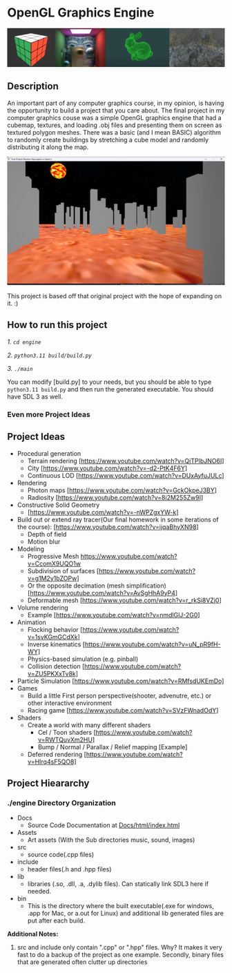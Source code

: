 # OpenGL Graphics Engine

<img src="../common/header.jpg">



## Description

An important part of any computer graphics course, in my opinion, is having the opportunity to build a project that you care about. The final project in my computer graphics couse was a simple OpenGL graphics engine that had a cubemap, textures, and loading .obj files and presenting them on screen as textured polygon meshes. There was a basic (and I mean BASIC) algorithm to randomly create buildings by stretching a cube model and randomly distributing it along the map. 

<img src="../common/finalproj.png">

This project is based off that original project with the hope of expanding on it. :)
  
  
## How to run this project
*1. `cd engine`* 

*2. `python3.11 build/build.py`*

*3. `./main`* 

You can modify [build.py] to your needs, but you should be able to type `python3.11 build.py` and then run the generated executable. You should have SDL 3 as well. 


### Even more Project Ideas

## Project Ideas

* Procedural generation
  * Terrain rendering [https://www.youtube.com/watch?v=QjTPIbJNO6I]
  * City [https://www.youtube.com/watch?v=-d2-PtK4F6Y]
  * Continuous LOD [https://www.youtube.com/watch?v=DUxAyfuJULc]
* Rendering 
  * Photon maps [https://www.youtube.com/watch?v=GckOkpeJ3BY]
  * Radiosity [https://www.youtube.com/watch?v=8i2M255Zw9I]
* Constructive Solid Geometry
  * [https://www.youtube.com/watch?v=-nWPZgxYW-k]
* Build out or extend ray tracer(Our final homework in some iterations of the course): [https://www.youtube.com/watch?v=ijqaBhyXN98]
  * Depth of field
  * Motion blur
* Modeling
  * Progressive Mesh https://www.youtube.com/watch?v=CcomX9UQO1w
  * Subdivision of surfaces [https://www.youtube.com/watch?v=g1M2y1bZOPw]
  * Or the opposite decimation (mesh simplification) [https://www.youtube.com/watch?v=AvSgHhA9yP4]
  * Deformable mesh [https://www.youtube.com/watch?v=r_rkSi8VZj0]
* Volume rendering
  * Example [https://www.youtube.com/watch?v=nmdlGlJ-2G0]
* Animation
  * Flocking behavior [https://www.youtube.com/watch?v=1svKGmGCdXk]
  * Inverse kinematics [https://www.youtube.com/watch?v=uN_pR9fH-WY]
  * Physics-based simulation (e.g. pinball)
  * Collision detection [https://www.youtube.com/watch?v=ZU5PKXxTv8k]
* Particle Simulation [https://www.youtube.com/watch?v=RMfsdUKEmDo]
* Games
  * Build a little First person perspective(shooter, advenutre, etc.) or other interactive environment
  * Racing game [https://www.youtube.com/watch?v=SVzFWnadOdY]
* Shaders
  * Create a world with many different shaders
    * Cel / Toon shaders [https://www.youtube.com/watch?v=RWTQuvXm2HU]
    * Bump / Normal / Parallax / Relief mapping [Example]
  * Deferred rendering [https://www.youtube.com/watch?v=HIrq4sF5QO8]


## Project Hieararchy

### ./engine Directory Organization

- Docs 
    - Source Code Documentation at [Docs/html/index.html](/Engine/Docs/html/index.html)
- Assets
    - Art assets (With the Sub directories music, sound, images)
- src
    - source code(.cpp files)
- include
    - header files(.h and .hpp files)
- lib
    - libraries (.so, .dll, .a, .dylib files). Can statically link SDL3 here if needed.
- bin
    - This is the directory where the built executable(.exe for windows, .app for Mac, or a.out for Linux) and additional lib generated files are put after each build.

**Additional Notes:** 

1. src and include only contain ".cpp" or ".hpp" files. Why? It makes it very fast to do a backup of the project as one example. Secondly, binary files that are generated often clutter up directories